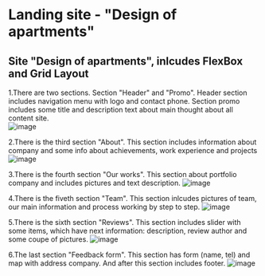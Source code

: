 # Landing site - "Design of apartments"

## Site "Design of apartments", inlcudes FlexBox and Grid Layout

1.There are two sections. Section "Header" and "Promo". Header section includes navigation menu with logo and contact phone. Section promo includes some title and description text about main thought about all content site.   
![image](https://user-images.githubusercontent.com/26566737/189490052-9c8c942c-fe6e-4e2d-a20a-bd54def248c5.png)

2.There is the third section "About". This section includes information about company and some info about achievements, work experience and projects
![image](https://user-images.githubusercontent.com/26566737/189490071-633d0243-04cb-43fb-b9ca-1f75bc9d531a.png)

3.There is the fourth section "Our works". This section about portfolio company and includes pictures and text description.
![image](https://user-images.githubusercontent.com/26566737/189490085-eed8917e-eb67-4228-b8c2-3d26e6dbc5fd.png)

4.There is the fiveth section "Team". This section inlcudes pictures of team, our main information and process working by step to step.
![image](https://user-images.githubusercontent.com/26566737/189490114-37c3ff3e-e84d-47d9-8d15-77c18bb699fe.png)

5.There is the sixth section "Reviews". This section includes slider with some items, which have next information: description, review author and some coupe of pictures.
![image](https://user-images.githubusercontent.com/26566737/189490181-d3cea671-eca7-4b6d-a351-164aea86a417.png)

6.The last section "Feedback form". This section has form (name, tel) and map with address company. And after this section includes footer.
![image](https://user-images.githubusercontent.com/26566737/189490143-edf9ffcb-12bf-437d-ba08-b71b477c0b4c.png)

